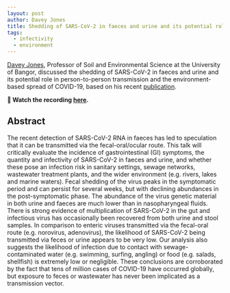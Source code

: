 ```yaml
---
layout: post
author: Davey Jones
title: Shedding of SARS-CoV-2 in faeces and urine and its potential role in person-to-person transmission and the environment-based spread of COVID-19
tags:
  - infectivity
  - environment
---
```


[Davey Jones](https://www.bangor.ac.uk/natural-sciences/staff/david-jones/en#overview), Professor of Soil and Environmental Science at the University of Bangor, discussed the shedding of SARS-CoV-2 in faeces and urine and its potential role in person-to-person transmission and the environment-based spread of COVID-19, based on his recent [publication](https://doi.org/10.1016/j.scitotenv.2020.141364).

**🎥 Watch the recording [here](https://teams.microsoft.com/l/meetup-join/19%3ameeting_MGU3YmE0MDgtZjQ0My00MmM4LTk3YTAtYjNjZDgyNjFmODJi%40thread.v2/0?context=%7b%22Tid%22%3a%222b897507-ee8c-4575-830b-4f8267c3d307%22%2c%22Oid%22%3a%222d2f05f5-a660-40b9-ab99-771c6f8314e4%22%2c%22IsBroadcastMeeting%22%3atrue%7d).**

## Abstract
The recent detection of SARS-CoV-2 RNA in faeces has led to speculation that it can be transmitted via the fecal-oral/ocular route. This talk will critically evaluate the incidence of gastrointestinal (GI) symptoms, the quantity and infectivity of SARS-CoV-2 in faeces and urine, and whether these pose an infection risk in sanitary settings, sewage networks, wastewater treatment plants, and the wider environment (e.g. rivers, lakes and marine waters). Fecal shedding of the virus peaks in the symptomatic period and can persist for several weeks, but with declining abundances in the post-symptomatic phase. The abundance of the virus genetic material in both urine and faeces are much lower than in nasopharyngeal fluids. There is strong evidence of multiplication of SARS-CoV-2 in the gut and infectious virus has occasionally been recovered from both urine and stool samples. In comparison to enteric viruses transmitted via the fecal-oral route (e.g. norovirus, adenovirus), the likelihood of SARS-CoV-2 being transmitted via feces or urine appears to be very low. Our analysis also suggests the likelihood of infection due to contact with sewage-contaminated water (e.g. swimming, surfing, angling) or food (e.g. salads, shellfish) is extremely low or negligible. These conclusions are corroborated by the fact that tens of million cases of COVID-19 have occurred globally, but exposure to feces or wastewater has never been implicated as a transmission vector.
